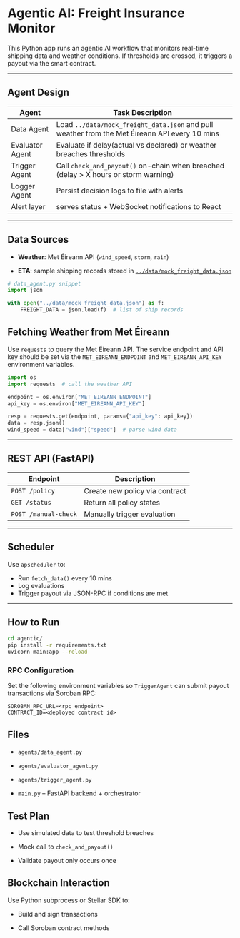 # Agentic AI: Freight Insurance Monitor

This Python app runs an agentic AI workflow that monitors real-time shipping data and weather conditions. If thresholds are crossed, it triggers a payout via the smart contract.

---

## Agent Design

| Agent           | Task Description                                                                    |
| --------------- | ----------------------------------------------------------------------------------- |
| Data Agent      | Load `../data/mock_freight_data.json` and pull weather from the Met Éireann API every 10 mins |
| Evaluator Agent | Evaluate if delay(actual vs declared) or weather breaches thresholds                |
| Trigger Agent   | Call `check_and_payout()` on-chain when breached (delay > X hours or storm warning) |
| Logger Agent    | Persist decision logs to file with alerts                                           |
| Alert layer     | serves status + WebSocket notifications to React                                    |

---

## Data Sources

- **Weather**: Met Éireann API (`wind_speed`, `storm`, `rain`)

- **ETA**: sample shipping records stored in [`../data/mock_freight_data.json`](../data/mock_freight_data.json)

```python
# data_agent.py snippet
import json

with open("../data/mock_freight_data.json") as f:
    FREIGHT_DATA = json.load(f)  # list of ship records
```

## Fetching Weather from Met Éireann

Use `requests` to query the Met Éireann API. The service endpoint and API key
should be set via the `MET_EIREANN_ENDPOINT` and `MET_EIREANN_API_KEY`
environment variables.

```python
import os
import requests  # call the weather API

endpoint = os.environ["MET_EIREANN_ENDPOINT"]
api_key = os.environ["MET_EIREANN_API_KEY"]

resp = requests.get(endpoint, params={"api_key": api_key})
data = resp.json()
wind_speed = data["wind"]["speed"]  # parse wind data
```

---

## REST API (FastAPI)

| Endpoint             | Description                    |
| -------------------- | ------------------------------ |
| `POST /policy`       | Create new policy via contract |
| `GET /status`        | Return all policy states       |
| `POST /manual-check` | Manually trigger evaluation    |

---

## Scheduler

Use `apscheduler` to:

- Run `fetch_data()` every 10 mins
- Log evaluations
- Trigger payout via JSON-RPC if conditions are met

---

## How to Run

```bash
cd agentic/
pip install -r requirements.txt
uvicorn main:app --reload
```

### RPC Configuration

Set the following environment variables so `TriggerAgent` can submit
payout transactions via Soroban RPC:

```
SOROBAN_RPC_URL=<rpc endpoint>
CONTRACT_ID=<deployed contract id>
```

## Files

- `agents/data_agent.py`

- `agents/evaluator_agent.py`

- `agents/trigger_agent.py`

- `main.py` – FastAPI backend + orchestrator

## Test Plan

- Use simulated data to test threshold breaches

- Mock call to `check_and_payout()`

- Validate payout only occurs once

## Blockchain Interaction

Use Python subprocess or Stellar SDK to:

- Build and sign transactions

- Call Soroban contract methods
